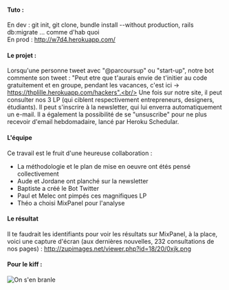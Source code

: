 #### Tuto :
En dev : git init, git clone, bundle install --without production, rails db:migrate ... comme d'hab quoi<br/>
En prod : http://w7d4.herokuapp.com/ 

#### Le projet :
Lorsqu'une personne tweet avec "@parcoursup" ou "start-up", notre bot commente son tweet : "Peut etre que t'aurais envie de t'initier au code gratuitement et en groupe, pendant les vacances, c'est ici -> https://thplille.herokuapp.com/hackers".<br/>
Une fois sur notre site, il peut consulter nos 3 LP (qui ciblent respectivement entrepreneurs, designers, étudiants). Il peut s'inscrire à la newsletter, qui lui enverra automatiquement un e-mail. Il a également la possibilité de se "unsuscribe" pour ne plus recevoir d'email hebdomadaire, lancé par Heroku Schedular.<br/>

#### L'équipe
Ce travail est le fruit d'une heureuse collaboration :
- La méthodologie et le plan de mise en oeuvre ont étés pensé collectivement
- Aude et Jordane ont planché sur la newsletter
- Baptiste a créé le Bot Twitter
- Paul et Melec ont pimpés ces magnifiques LP
- Théo a choisi MixPanel pour l'analyse<br/>

#### Le résultat
Il te faudrait les identifiants pour voir les résultats sur MixPanel, à la place, voici une capture d'écran (aux dernières nouvelles, 232 consultations de nos pages) : http://zupimages.net/viewer.php?id=18/20/0xjk.png<br/>

#### Pour le kiff :
![On s'en branle](https://i.imgur.com/lRq6T7n.gif)
